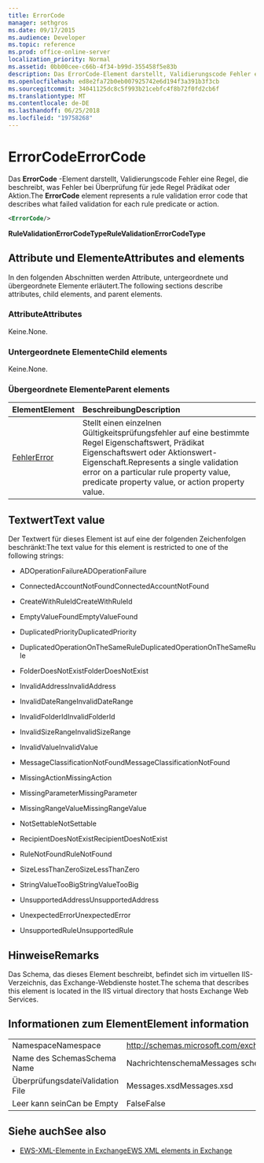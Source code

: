 ```yaml
---
title: ErrorCode
manager: sethgros
ms.date: 09/17/2015
ms.audience: Developer
ms.topic: reference
ms.prod: office-online-server
localization_priority: Normal
ms.assetid: 0bb00cee-c66b-4f34-b99d-355458f5e83b
description: Das ErrorCode-Element darstellt, Validierungscode Fehler eine Regel, die beschreibt, was Fehler bei Überprüfung für jede Regel Prädikat oder Aktion.
ms.openlocfilehash: ed8e2fa72b0eb007925742e6d194f3a391b3f3cb
ms.sourcegitcommit: 34041125dc8c5f993b21cebfc4f8b72f0fd2cb6f
ms.translationtype: MT
ms.contentlocale: de-DE
ms.lasthandoff: 06/25/2018
ms.locfileid: "19758268"
---
```

# <a name="errorcode"></a><span data-ttu-id="1ebd7-103">ErrorCode</span><span class="sxs-lookup"><span data-stu-id="1ebd7-103">ErrorCode</span></span>

<span data-ttu-id="1ebd7-104">Das **ErrorCode** -Element darstellt, Validierungscode Fehler eine Regel, die beschreibt, was Fehler bei Überprüfung für jede Regel Prädikat oder Aktion.</span><span class="sxs-lookup"><span data-stu-id="1ebd7-104">The **ErrorCode** element represents a rule validation error code that describes what failed validation for each rule predicate or action.</span></span> 
  
```XML
<ErrorCode/>
```

 <span data-ttu-id="1ebd7-105">**RuleValidationErrorCodeType**</span><span class="sxs-lookup"><span data-stu-id="1ebd7-105">**RuleValidationErrorCodeType**</span></span>
## <a name="attributes-and-elements"></a><span data-ttu-id="1ebd7-106">Attribute und Elemente</span><span class="sxs-lookup"><span data-stu-id="1ebd7-106">Attributes and elements</span></span>

<span data-ttu-id="1ebd7-107">In den folgenden Abschnitten werden Attribute, untergeordnete und übergeordnete Elemente erläutert.</span><span class="sxs-lookup"><span data-stu-id="1ebd7-107">The following sections describe attributes, child elements, and parent elements.</span></span>
  
### <a name="attributes"></a><span data-ttu-id="1ebd7-108">Attribute</span><span class="sxs-lookup"><span data-stu-id="1ebd7-108">Attributes</span></span>

<span data-ttu-id="1ebd7-109">Keine.</span><span class="sxs-lookup"><span data-stu-id="1ebd7-109">None.</span></span>
  
### <a name="child-elements"></a><span data-ttu-id="1ebd7-110">Untergeordnete Elemente</span><span class="sxs-lookup"><span data-stu-id="1ebd7-110">Child elements</span></span>

<span data-ttu-id="1ebd7-111">Keine.</span><span class="sxs-lookup"><span data-stu-id="1ebd7-111">None.</span></span>
  
### <a name="parent-elements"></a><span data-ttu-id="1ebd7-112">Übergeordnete Elemente</span><span class="sxs-lookup"><span data-stu-id="1ebd7-112">Parent elements</span></span>

|<span data-ttu-id="1ebd7-113">**Element**</span><span class="sxs-lookup"><span data-stu-id="1ebd7-113">**Element**</span></span>|<span data-ttu-id="1ebd7-114">**Beschreibung**</span><span class="sxs-lookup"><span data-stu-id="1ebd7-114">**Description**</span></span>|
|:-----|:-----|
|[<span data-ttu-id="1ebd7-115">Fehler</span><span class="sxs-lookup"><span data-stu-id="1ebd7-115">Error</span></span>](error.md) <br/> |<span data-ttu-id="1ebd7-116">Stellt einen einzelnen Gültigkeitsprüfungsfehler auf eine bestimmte Regel Eigenschaftswert, Prädikat Eigenschaftswert oder Aktionswert-Eigenschaft.</span><span class="sxs-lookup"><span data-stu-id="1ebd7-116">Represents a single validation error on a particular rule property value, predicate property value, or action property value.</span></span>  <br/> |
   
## <a name="text-value"></a><span data-ttu-id="1ebd7-117">Textwert</span><span class="sxs-lookup"><span data-stu-id="1ebd7-117">Text value</span></span>

<span data-ttu-id="1ebd7-118">Der Textwert für dieses Element ist auf eine der folgenden Zeichenfolgen beschränkt:</span><span class="sxs-lookup"><span data-stu-id="1ebd7-118">The text value for this element is restricted to one of the following strings:</span></span>
  
- <span data-ttu-id="1ebd7-119">ADOperationFailure</span><span class="sxs-lookup"><span data-stu-id="1ebd7-119">ADOperationFailure</span></span>
    
- <span data-ttu-id="1ebd7-120">ConnectedAccountNotFound</span><span class="sxs-lookup"><span data-stu-id="1ebd7-120">ConnectedAccountNotFound</span></span>
    
- <span data-ttu-id="1ebd7-121">CreateWithRuleId</span><span class="sxs-lookup"><span data-stu-id="1ebd7-121">CreateWithRuleId</span></span>
    
- <span data-ttu-id="1ebd7-122">EmptyValueFound</span><span class="sxs-lookup"><span data-stu-id="1ebd7-122">EmptyValueFound</span></span>
    
- <span data-ttu-id="1ebd7-123">DuplicatedPriority</span><span class="sxs-lookup"><span data-stu-id="1ebd7-123">DuplicatedPriority</span></span>
    
- <span data-ttu-id="1ebd7-124">DuplicatedOperationOnTheSameRule</span><span class="sxs-lookup"><span data-stu-id="1ebd7-124">DuplicatedOperationOnTheSameRule</span></span>
    
- <span data-ttu-id="1ebd7-125">FolderDoesNotExist</span><span class="sxs-lookup"><span data-stu-id="1ebd7-125">FolderDoesNotExist</span></span>
    
- <span data-ttu-id="1ebd7-126">InvalidAddress</span><span class="sxs-lookup"><span data-stu-id="1ebd7-126">InvalidAddress</span></span>
    
- <span data-ttu-id="1ebd7-127">InvalidDateRange</span><span class="sxs-lookup"><span data-stu-id="1ebd7-127">InvalidDateRange</span></span>
    
- <span data-ttu-id="1ebd7-128">InvalidFolderId</span><span class="sxs-lookup"><span data-stu-id="1ebd7-128">InvalidFolderId</span></span>
    
- <span data-ttu-id="1ebd7-129">InvalidSizeRange</span><span class="sxs-lookup"><span data-stu-id="1ebd7-129">InvalidSizeRange</span></span>
    
- <span data-ttu-id="1ebd7-130">InvalidValue</span><span class="sxs-lookup"><span data-stu-id="1ebd7-130">InvalidValue</span></span>
    
- <span data-ttu-id="1ebd7-131">MessageClassificationNotFound</span><span class="sxs-lookup"><span data-stu-id="1ebd7-131">MessageClassificationNotFound</span></span>
    
- <span data-ttu-id="1ebd7-132">MissingAction</span><span class="sxs-lookup"><span data-stu-id="1ebd7-132">MissingAction</span></span>
    
- <span data-ttu-id="1ebd7-133">MissingParameter</span><span class="sxs-lookup"><span data-stu-id="1ebd7-133">MissingParameter</span></span>
    
- <span data-ttu-id="1ebd7-134">MissingRangeValue</span><span class="sxs-lookup"><span data-stu-id="1ebd7-134">MissingRangeValue</span></span>
    
- <span data-ttu-id="1ebd7-135">NotSettable</span><span class="sxs-lookup"><span data-stu-id="1ebd7-135">NotSettable</span></span>
    
- <span data-ttu-id="1ebd7-136">RecipientDoesNotExist</span><span class="sxs-lookup"><span data-stu-id="1ebd7-136">RecipientDoesNotExist</span></span>
    
- <span data-ttu-id="1ebd7-137">RuleNotFound</span><span class="sxs-lookup"><span data-stu-id="1ebd7-137">RuleNotFound</span></span>
    
- <span data-ttu-id="1ebd7-138">SizeLessThanZero</span><span class="sxs-lookup"><span data-stu-id="1ebd7-138">SizeLessThanZero</span></span>
    
- <span data-ttu-id="1ebd7-139">StringValueTooBig</span><span class="sxs-lookup"><span data-stu-id="1ebd7-139">StringValueTooBig</span></span>
    
- <span data-ttu-id="1ebd7-140">UnsupportedAddress</span><span class="sxs-lookup"><span data-stu-id="1ebd7-140">UnsupportedAddress</span></span>
    
- <span data-ttu-id="1ebd7-141">UnexpectedError</span><span class="sxs-lookup"><span data-stu-id="1ebd7-141">UnexpectedError</span></span>
    
- <span data-ttu-id="1ebd7-142">UnsupportedRule</span><span class="sxs-lookup"><span data-stu-id="1ebd7-142">UnsupportedRule</span></span>
    
## <a name="remarks"></a><span data-ttu-id="1ebd7-143">Hinweise</span><span class="sxs-lookup"><span data-stu-id="1ebd7-143">Remarks</span></span>

<span data-ttu-id="1ebd7-144">Das Schema, das dieses Element beschreibt, befindet sich im virtuellen IIS-Verzeichnis, das Exchange-Webdienste hostet.</span><span class="sxs-lookup"><span data-stu-id="1ebd7-144">The schema that describes this element is located in the IIS virtual directory that hosts Exchange Web Services.</span></span>
  
## <a name="element-information"></a><span data-ttu-id="1ebd7-145">Informationen zum Element</span><span class="sxs-lookup"><span data-stu-id="1ebd7-145">Element information</span></span>

|||
|:-----|:-----|
|<span data-ttu-id="1ebd7-146">Namespace</span><span class="sxs-lookup"><span data-stu-id="1ebd7-146">Namespace</span></span>  <br/> |http://schemas.microsoft.com/exchange/services/2006/messages  <br/> |
|<span data-ttu-id="1ebd7-147">Name des Schemas</span><span class="sxs-lookup"><span data-stu-id="1ebd7-147">Schema Name</span></span>  <br/> |<span data-ttu-id="1ebd7-148">Nachrichtenschema</span><span class="sxs-lookup"><span data-stu-id="1ebd7-148">Messages schema</span></span>  <br/> |
|<span data-ttu-id="1ebd7-149">Überprüfungsdatei</span><span class="sxs-lookup"><span data-stu-id="1ebd7-149">Validation File</span></span>  <br/> |<span data-ttu-id="1ebd7-150">Messages.xsd</span><span class="sxs-lookup"><span data-stu-id="1ebd7-150">Messages.xsd</span></span>  <br/> |
|<span data-ttu-id="1ebd7-151">Leer kann sein</span><span class="sxs-lookup"><span data-stu-id="1ebd7-151">Can be Empty</span></span>  <br/> |<span data-ttu-id="1ebd7-152">False</span><span class="sxs-lookup"><span data-stu-id="1ebd7-152">False</span></span>  <br/> |
   
## <a name="see-also"></a><span data-ttu-id="1ebd7-153">Siehe auch</span><span class="sxs-lookup"><span data-stu-id="1ebd7-153">See also</span></span>



- [<span data-ttu-id="1ebd7-154">EWS-XML-Elemente in Exchange</span><span class="sxs-lookup"><span data-stu-id="1ebd7-154">EWS XML elements in Exchange</span></span>](ews-xml-elements-in-exchange.md)

